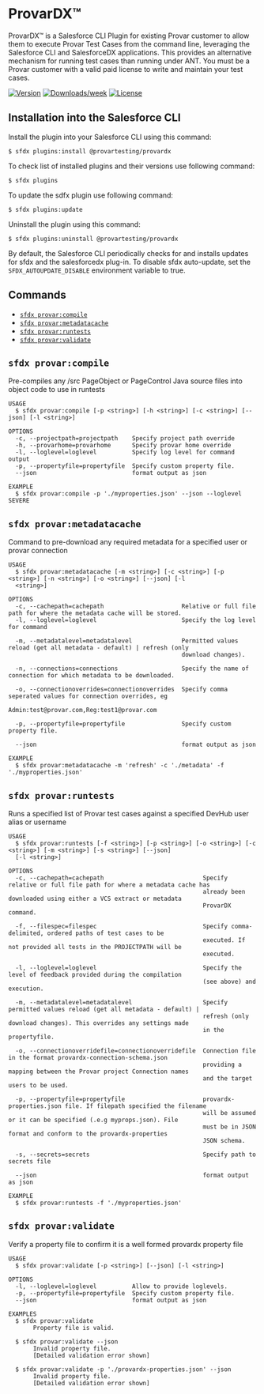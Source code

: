 # ProvarDX™

ProvarDX™ is a Salesforce CLI Plugin for existing Provar customer to allow them to execute Provar Test Cases from the command line, leveraging the Salesforce CLI and SalesforceDX applications. This provides an alternative mechanism for running test cases than running under ANT.
You must be a Provar customer with a valid paid license to write and maintain your test cases.

[![Version](https://img.shields.io/npm/v/@provartesting/provardx.svg)](https://npmjs.org/package/@provartesting/provardx)
[![Downloads/week](https://img.shields.io/npm/dw/@provartesting/provardx.svg)](https://npmjs.org/package/@provartesting/provardx)
[![License](https://img.shields.io/npm/l/@provartesting/provardx.svg)](https://github.com/ProvarTesting/provardx/provardx/blob/master/package.json)

## Installation into the Salesforce CLI

Install the plugin into your Salesforce CLI using this command:

```sh-session
$ sfdx plugins:install @provartesting/provardx
```

To check list of installed plugins and their versions use following command:

```sh-session
$ sfdx plugins
```

To update the sdfx plugin use following command:

```sh-session
$ sfdx plugins:update
```

Uninstall the plugin using this command:

```sh-session
$ sfdx plugins:uninstall @provartesting/provardx
```

By default, the Salesforce CLI periodically checks for and installs updates for sfdx and the salesforcedx plug-in. To disable sfdx auto-update, set the `SFDX_AUTOUPDATE_DISABLE` environment variable to true.

<!-- install -->

## Commands

* [`sfdx provar:compile`](#sfdx-provarcompile)
* [`sfdx provar:metadatacache`](#sfdx-provarmetadatacache)
* [`sfdx provar:runtests`](#sfdx-provarruntests)
* [`sfdx provar:validate`](#sfdx-provarvalidate)

## `sfdx provar:compile`

Pre-compiles any /src PageObject or PageControl Java source files into object code to use in runtests

```
USAGE
  $ sfdx provar:compile [-p <string>] [-h <string>] [-c <string>] [--json] [-l <string>]

OPTIONS
  -c, --projectpath=projectpath    Specify project path override
  -h, --provarhome=provarhome      Specify provar home override
  -l, --loglevel=loglevel          Specify log level for command output
  -p, --propertyfile=propertyfile  Specify custom property file.
  --json                           format output as json

EXAMPLE
  $ sfdx provar:compile -p './myproperties.json' --json --loglevel SEVERE
```

## `sfdx provar:metadatacache`

Command to pre-download any required metadata for a specified user or provar connection

```
USAGE
  $ sfdx provar:metadatacache [-m <string>] [-c <string>] [-p <string>] [-n <string>] [-o <string>] [--json] [-l 
  <string>]

OPTIONS
  -c, --cachepath=cachepath                      Relative or full file path for where the metadata cache will be stored.
  -l, --loglevel=loglevel                        Specify the log level for command

  -m, --metadatalevel=metadatalevel              Permitted values reload (get all metadata - default) | refresh (only
                                                 download changes).

  -n, --connections=connections                  Specify the name of connection for which metadata to be downloaded.

  -o, --connectionoverrides=connectionoverrides  Specify comma seperated values for connection overrides, eg
                                                 Admin:test@provar.com,Reg:test1@provar.com

  -p, --propertyfile=propertyfile                Specify custom property file.

  --json                                         format output as json

EXAMPLE
  $ sfdx provar:metadatacache -m 'refresh' -c './metadata' -f './myproperties.json'
```

## `sfdx provar:runtests`

Runs a specified list of Provar test cases against a specified DevHub user alias or username

```
USAGE
  $ sfdx provar:runtests [-f <string>] [-p <string>] [-o <string>] [-c <string>] [-m <string>] [-s <string>] [--json] 
  [-l <string>]

OPTIONS
  -c, --cachepath=cachepath                            Specify relative or full file path for where a metadata cache has
                                                       already been downloaded using either a VCS extract or metadata
                                                       ProvarDX command.

  -f, --filespec=filespec                              Specify comma-delimited, ordered paths of test cases to be
                                                       executed. If not provided all tests in the PROJECTPATH will be
                                                       executed.

  -l, --loglevel=loglevel                              Specify the level of feedback provided during the compilation
                                                       (see above) and execution.

  -m, --metadatalevel=metadatalevel                    Specify permitted values reload (get all metadata - default) |
                                                       refresh (only download changes). This overrides any settings made
                                                       in the propertyfile.

  -o, --connectionoverridefile=connectionoverridefile  Connection file in the format provardx-connection-schema.json
                                                       providing a mapping between the Provar project Connection names
                                                       and the target users to be used.

  -p, --propertyfile=propertyfile                      provardx-properties.json file. If filepath specified the filename
                                                       will be assumed or it can be specified (.e.g myprops.json). File
                                                       must be in JSON format and conform to the provardx-properties
                                                       JSON schema.

  -s, --secrets=secrets                                Specify path to secrets file

  --json                                               format output as json

EXAMPLE
  $ sfdx provar:runtests -f './myproperties.json'
```

## `sfdx provar:validate`

Verify a property file to confirm it is a well formed provardx property file

```
USAGE
  $ sfdx provar:validate [-p <string>] [--json] [-l <string>]

OPTIONS
  -l, --loglevel=loglevel          Allow to provide loglevels.
  -p, --propertyfile=propertyfile  Specify custom property file.
  --json                           format output as json

EXAMPLES
  $ sfdx provar:validate
       Property file is valid.
    
  $ sfdx provar:validate --json
       Invalid property file.
       [Detailed validation error shown]
    
  $ sfdx provar:validate -p './provardx-properties.json' --json
       Invalid property file.
       [Detailed validation error shown]
```
